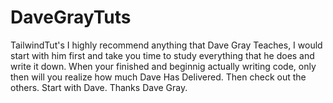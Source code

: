 # DaveGrayTuts
TailwindTut's
I highly recommend anything that Dave Gray Teaches,  I would start with him first and take you time to study everything that he does and write it down.
When your finished and beginnig actually writing code, only then will you realize how much Dave Has Delivered. Then check out the others. Start with Dave.  Thanks Dave Gray.

